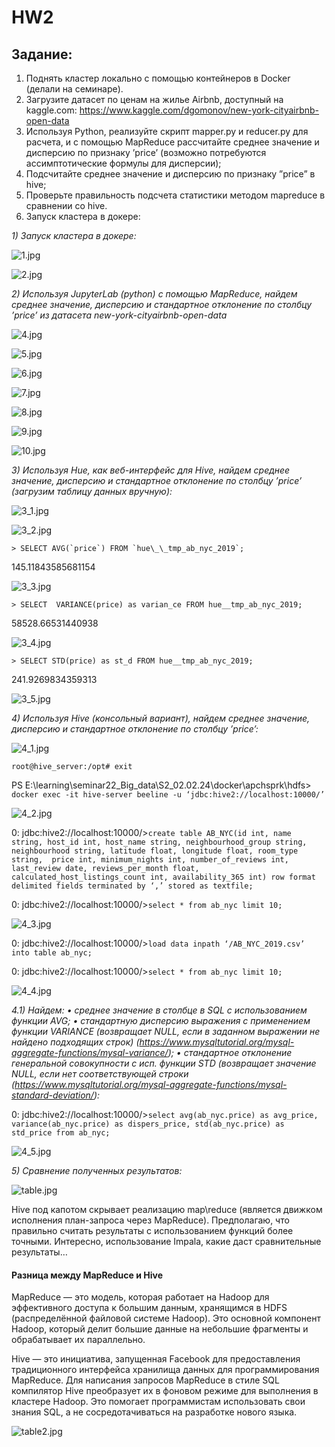 # HW2

## Задание:

1. Поднять кластер локально с помощью контейнеров в Docker (делали на семинаре).
2. Загрузите датасет по ценам на жилье Airbnb, доступный на kaggle.com: https://www.kaggle.com/dgomonov/new-york-cityairbnb-open-data
3. Используя Python, реализуйте скрипт mapper.py и reducer.py для расчета, и с помощью MapReduce рассчитайте среднее значение и дисперсию по признаку ’price’ (возможно потребуются ассимптотические формулы для дисперсии);
4. Подсчитайте среднее значение и дисперсию по признаку ”price” в hive;
5. Проверьте правильность подсчета статистики методом mapreduce
   в сравнении со hive.
6. Запуск кластера в докере:

_1) Запуск кластера в докере:_

![1.jpg](img/1.jpg)

![2.jpg](img/2.jpg)

_2) Используя JupyterLab (python) с помощью MapReduce, найдем среднее значение, дисперсию и стандартное отклонение по столбцу ’price’ из датасета new-york-cityairbnb-open-data_

![4.jpg](img/4.jpg)

![5.jpg](img/5.jpg)

![6.jpg](img/6.jpg)

![7.jpg](img/7.jpg)

![8.jpg](img/8.jpg)

![9.jpg](img/9.jpg)

![10.jpg](img/10.jpg)

_3) Используя Hue, как веб-интерфейс для Hive, найдем среднее значение, дисперсию и стандартное отклонение по столбцу ’price’ (загрузим таблицу данных вручную):_

![3_1.jpg](img/3_1.jpg)

![3_2.jpg](img/3_2.jpg)

`` > SELECT AVG(`price`) FROM `hue\_\_tmp_ab_nyc_2019`; ``

145.11843585681154

![3_3.jpg](img/3_3.jpg)

`> SELECT  VARIANCE(price) as varian_ce FROM hue__tmp_ab_nyc_2019;`

58528.66531440938

![3_4.jpg](img/3_4.jpg)

`> SELECT STD(price) as st_d FROM hue__tmp_ab_nyc_2019;`

241.9269834359313

![3_5.jpg](img/3_5.jpg)

_4) Используя Hive (консольный вариант), найдем среднее значение, дисперсию и стандартное отклонение по столбцу ’price’:_

![4_1.jpg](img/4_1.jpg)

`root@hive_server:/opt# exit`

PS E:\learning\seminar22_Big_data\S2_02.02.24\docker\apchsprk\hdfs>` docker exec -it hive-server beeline -u ‘jdbc:hive2://localhost:10000/’`

![4_2.jpg](img/4_2.jpg)

0: jdbc:hive2://localhost:10000/>`create table AB_NYC(id int, name string, host_id int, host_name string, neighbourhood_group string, neighbourhood string, latitude float, longitude float, room_type string,  price int, minimum_nights int, number_of_reviews int, last_review date, reviews_per_month float, calculated_host_listings_count int, availability_365 int) row format delimited fields terminated by ‘,’ stored as textfile;`

0: jdbc:hive2://localhost:10000/>`select * from ab_nyc limit 10;`

![4_3.jpg](img/4_3.jpg)

0: jdbc:hive2://localhost:10000/>`load data inpath ‘/AB_NYC_2019.csv’ into table ab_nyc;`

0: jdbc:hive2://localhost:10000/>`select * from ab_nyc limit 10;`

![4_4.jpg](img/4_4.jpg)

_4.1) Найдем:
• среднее значение в столбце в SQL с использованием функции AVG;
• стандартную дисперсию выражения c применением функции VARIANCE (возвращает NULL, если в заданном выражении не найдено подходящих строк) (https://www.mysqltutorial.org/mysql-aggregate-functions/mysql-variance/);
• стандартное отклонение генеральной совокупности c исп. функции STD (возвращает значение NULL, если нет соответствующей строки (https://www.mysqltutorial.org/mysql-aggregate-functions/mysql-standard-deviation/):_

0: jdbc:hive2://localhost:10000/>`select avg(ab_nyc.price) as avg_price, variance(ab_nyc.price) as dispers_price, std(ab_nyc.price) as std_price from ab_nyc;`

![4_5.jpg](img/4_5.jpg)

_5) Сравнение полученных результатов:_

![table.jpg](img/table.jpg)

Hive под капотом скрывает реализацию map\reduce (является движком исполнения план-запроса через MapReduce). Предполагаю, что правильно считать результаты c использованием функций более точными. Интересно, использование Impala, какие даст сравнительные результаты…

#### Разница между MapReduce и Hive

MapReduce — это модель, которая работает на Hadoop для эффективного доступа к большим данным, хранящимся в HDFS (распределённой файловой системе Hadoop). Это основной компонент Hadoop, который делит большие данные на небольшие фрагменты и обрабатывает их параллельно.

Hive — это инициатива, запущенная Facebook для предоставления традиционного интерфейса хранилища данных для программирования MapReduce. Для написания запросов MapReduce в стиле SQL компилятор Hive преобразует их в фоновом режиме для выполнения в кластере Hadoop. Это помогает программистам использовать свои знания SQL, а не сосредотачиваться на разработке нового языка.

![table2.jpg](img/table2.jpg)
